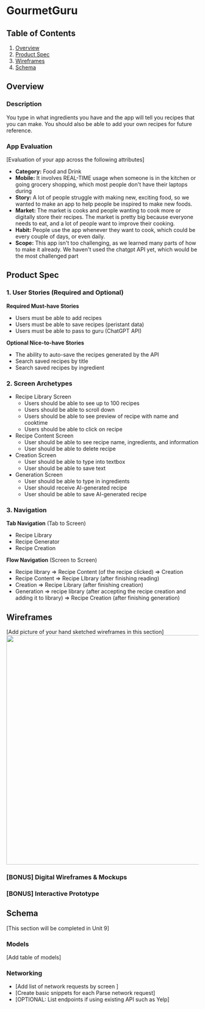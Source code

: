 # GourmetGuru

## Table of Contents
1. [Overview](#Overview)
2. [Product Spec](#Product-Spec)
3. [Wireframes](#Wireframes)
4. [Schema](#Schema)

## Overview
### Description
You type in what ingredients you have and the app will tell you recipes that you can make. You should also be able to add your own recipes for future reference.

### App Evaluation
[Evaluation of your app across the following attributes]
- **Category:** Food and Drink
- **Mobile:** It involves REAL-TIME usage when someone is in the kitchen or going grocery shopping, which most people don't have their laptops during
- **Story:** A lot of people struggle with making new, exciting food, so we wanted to make an app to help people be inspired to make new foods.
- **Market:** The market is cooks and people wanting to cook more or digitally store their recipes. The market is pretty big because everyone needs to eat, and a lot of people want to improve their cooking.
- **Habit:** People use the app whenever they want to cook, which could be every couple of days, or even daily.
- **Scope:** This app isn't too challenging, as we learned many parts of how to make it already. We haven't used the chatgpt API yet, which would be the most challenged part

## Product Spec

### 1. User Stories (Required and Optional)

**Required Must-have Stories**

* Users must be able to add recipes
* Users must be able to save recipes (peristant data)
* Users must be able to pass to guru (ChatGPT API)

**Optional Nice-to-have Stories**

* The ability to auto-save the recipes generated by the API
* Search saved recipes by title
* Search saved recipes by ingredient

### 2. Screen Archetypes

* Recipe Library Screen
   * Users should be able to see up to 100 recipes
   * Users should be able to scroll down
   * Users should be able to see preview of recipe with name and cooktime
   * Users should be able to click on recipe
* Recipe Content Screen
   * User should be able to see recipe name, ingredients, and information
   * User should be able to delete recipe
* Creation Screen
   * User should be able to type into textbox
   * User should be able to save text
* Generation Screen
    * User should be able to type in ingredients
    * User should receive AI-generated recipe
    * User should be able to save AI-generated recipe

### 3. Navigation

**Tab Navigation** (Tab to Screen)

* Recipe Library
* Recipe Generator
* Recipe Creation

**Flow Navigation** (Screen to Screen)

* Recipe library
    => Recipe Content (of the recipe clicked)
    => Creation 
* Recipe Content
    => Recipe LIbrary (after finishing reading)
* Creation
    => Recipe Library (after finishing creation)
* Generation
    => recipe library (after accepting the recipe creation and adding it to library)
    => Recipe Creation (after finishing generation)

## Wireframes
[Add picture of your hand sketched wireframes in this section]
<img src="YOUR_WIREFRAME_IMAGE_URL" width=600>

### [BONUS] Digital Wireframes & Mockups

### [BONUS] Interactive Prototype

## Schema 
[This section will be completed in Unit 9]
### Models
[Add table of models]
### Networking
- [Add list of network requests by screen ]
- [Create basic snippets for each Parse network request]
- [OPTIONAL: List endpoints if using existing API such as Yelp]
